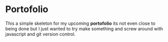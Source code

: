 # Portofolio

This a simple skeleton for my upcoming **portofolio** its not even close to being done but I just wanted to try make something and screw around with javascript and git version control.

